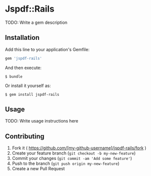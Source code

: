 # Jspdf::Rails

TODO: Write a gem description

## Installation

Add this line to your application's Gemfile:

```ruby
gem 'jspdf-rails'
```

And then execute:

    $ bundle

Or install it yourself as:

    $ gem install jspdf-rails

## Usage

TODO: Write usage instructions here

## Contributing

1. Fork it ( https://github.com/[my-github-username]/jspdf-rails/fork )
2. Create your feature branch (`git checkout -b my-new-feature`)
3. Commit your changes (`git commit -am 'Add some feature'`)
4. Push to the branch (`git push origin my-new-feature`)
5. Create a new Pull Request
